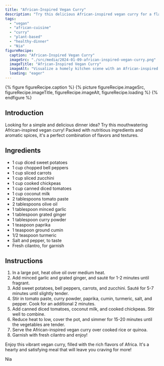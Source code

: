 ```yaml
---
title: "African-Inspired Vegan Curry"
description: "Try this delicious African-inspired vegan curry for a flavorful and nutritious dinner. Packed with vibrant vegetables, aromatic spices, and creamy coconut milk, it's a perfect plant-based meal!"
tags:
  - "vegan"
  - "african-cuisine"
  - "curry"
  - "plant-based"
  - "healthy-dinner"
  - "Nia"
figureRecipe: 
  caption: "African-Inspired Vegan Curry"
  imageSrc: "./src/media/2024-01-09-african-inspired-vegan-curry.png"
  imageTitle: "African-Inspired Vegan Curry"
  imageAlt: "Visualize a homely kitchen scene with an African-inspired meal being served. See a modest dinner table boasting a piping hot bowl of vegan curry. The curry looks vibrant with an assortment of multihued vegetables immersed in creamy coconut milk, sprinkled generously with aromatic spices. Fresh cilantro adds a striking contrast with its bright green hue. See perfectly cut sweet potatoes, red-yellow bell peppers, and crunchy bits of carrots and zucchini interspersed in the curry, with cooked chickpeas peppering through for a protein punch. Wafts of curry powder, paprika, cumin, and turmeric mix into the air, setting a tantalizing aroma. The smooth, rich creaminess of coconut milk adds a layer of indulgence, making each bite a gastronomic delight. The meal emanates a colorful, aromatic richness typical of African cuisine, while also promising to be a wholesome, healthful dinner option. You are seated at this table, ready to experience this exciting burst of flavors. The warmth of the curry pot, the liveliness of its colors, and the enticing smells present a feast for your senses. The meal leaves you satiated, with an unforgettable flavor experience that transports you to the very heart of Africa. Bon appétit!"
  loading: "eager"
---
```


{% figure figureRecipe.caption %}
{% picture figureRecipe.imageSrc, figureRecipe.imageTitle, figureRecipe.imageAlt, figureRecipe.loading %}
{% endfigure %}

## Introduction

Looking for a simple and delicious dinner idea? Try this mouthwatering African-inspired vegan curry! Packed with nutritious ingredients and aromatic spices, it's a perfect combination of flavors and textures.

## Ingredients

- 1 cup diced sweet potatoes
- 1 cup chopped bell peppers
- 1 cup sliced carrots
- 1 cup sliced zucchini
- 1 cup cooked chickpeas
- 1 cup canned diced tomatoes
- 1 cup coconut milk
- 2 tablespoons tomato paste
- 2 tablespoons olive oil
- 1 tablespoon minced garlic
- 1 tablespoon grated ginger
- 1 tablespoon curry powder
- 1 teaspoon paprika
- 1 teaspoon ground cumin
- 1/2 teaspoon turmeric
- Salt and pepper, to taste
- Fresh cilantro, for garnish

## Instructions

1. In a large pot, heat olive oil over medium heat.
2. Add minced garlic and grated ginger, and sauté for 1-2 minutes until fragrant.
3. Add sweet potatoes, bell peppers, carrots, and zucchini. Sauté for 5-7 minutes until slightly tender.
4. Stir in tomato paste, curry powder, paprika, cumin, turmeric, salt, and pepper. Cook for an additional 2 minutes.
5. Add canned diced tomatoes, coconut milk, and cooked chickpeas. Stir well to combine.
6. Reduce heat to low, cover the pot, and simmer for 15-20 minutes until the vegetables are tender.
7. Serve the African-inspired vegan curry over cooked rice or quinoa.
8. Garnish with fresh cilantro and enjoy!

Enjoy this vibrant vegan curry, filled with the rich flavors of Africa. It's a hearty and satisfying meal that will leave you craving for more!

Nia

